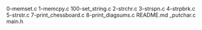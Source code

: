0-memset.c
1-memcpy.c
100-set_string.c
2-strchr.c
3-strspn.c
4-strpbrk.c
5-strstr.c
7-print_chessboard.c
8-print_diagsums.c
README.md
_putchar.c
main.h
